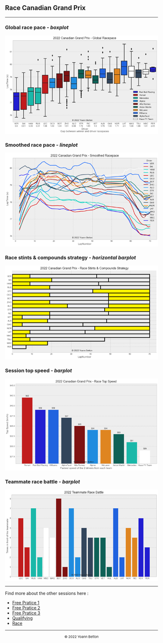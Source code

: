 ## Race Canadian Grand Prix

---

### Global race pace - *boxplot*

<img src="/output/2022-06-19_Canadian_Grand_Prix/global_racepace_white.png?raw=true"/>

### Smoothed race pace - *lineplot*

<img src="/output/2022-06-19_Canadian_Grand_Prix/smoothed_racepace_white.png?raw=true"/>

### Race stints & compounds strategy - *horizontal barplot*

<img src="/output/2022-06-19_Canadian_Grand_Prix/race_stints_compounds_stategy_white.png?raw=true"/>

### Session top speed - *barplot*

<img src="/output/2022-06-19_Canadian_Grand_Prix/topspeed_race_white.png?raw=true"/>

### Teammate race battle - *barplot*

<img src="/output/2022-06-19_Canadian_Grand_Prix/teammates_race_battle_white.png?raw=true"/>

--- 

Find more about the other sessions here :
  - [Free Pratice 1](/page/FP1/2022-06-19_Canadian_Grand_Prix)  
  - [Free Pratice 2](/page/FP2/2022-06-19_Canadian_Grand_Prix) 
  - [Free Pratice 3](/page/FP3/2022-06-19_Canadian_Grand_Prix)
  - [Qualifying](/page/Qualifying/2022-06-19_Canadian_Grand_Prix) 
  - [Race](/page/Race/2022-06-19_Canadian_Grand_Prix)

---

<div style="text-align: center">
  <p style="font-size:11px">&copy; 2022 Yoann Betton</p>
</div>

<!-- ---

<p style="font-size:11px">Page generated from <a href="https://github.com/yoannbtn/yoannbtn.github.io">github.com/yoannbtn</a>.</p> -->